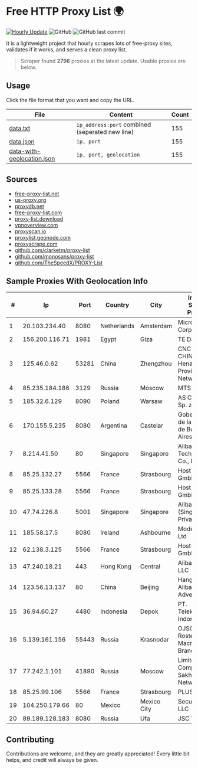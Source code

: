 
# Free HTTP Proxy List 🌍

[![Hourly Update](https://github.com/mertguvencli/http-proxy-list/actions/workflows/main.yml/badge.svg?branch=main)](https://github.com/mertguvencli/http-proxy-list/actions/workflows/main.yml)
![GitHub](https://img.shields.io/github/license/mertguvencli/http-proxy-list)
![GitHub last commit](https://img.shields.io/github/last-commit/mertguvencli/http-proxy-list)

It is a lightweight project that hourly scrapes lots of free-proxy sites, validates if it works, and serves a clean proxy list.


> Scraper found **2796** proxies at the latest update. Usable proxies are below.

## Usage

Click the file format that you want and copy the URL.


|File|Content|Count|
|----|-------|-----|
|[data.txt](https://raw.githubusercontent.com/mertguvencli/http-proxy-list/main/proxy-list/data.txt)|`ip_address:port` combined (seperated new line)|155|
|[data.json](https://raw.githubusercontent.com/mertguvencli/http-proxy-list/main/proxy-list/data.json)|`ip, port`|155|
|[data-with-geolocation.json](https://raw.githubusercontent.com/mertguvencli/http-proxy-list/main/proxy-list/data-with-geolocation.json)|`ip, port, geolocation`|155|

## Sources

* [free-proxy-list.net](https://free-proxy-list.net)
* [us-proxy.org](https://www.us-proxy.org)
* [proxydb.net](http://proxydb.net)
* [free-proxy-list.com](https://free-proxy-list.com/?page=&port=&type%5B%5D=http&type%5B%5D=https&up_time=0&search=Search)
* [proxy-list.download](https://www.proxy-list.download/HTTP)
* [vpnoverview.com](https://vpnoverview.com/privacy/anonymous-browsing/free-proxy-servers)
* [proxyscan.io](https://www.proxyscan.io)
* [proxylist.geonode.com](https://proxylist.geonode.com/api/proxy-list?limit=300&page=1&sort_by=lastChecked&sort_type=desc&protocols=http,https)
* [proxyscrape.com](https://api.proxyscrape.com/v2/?request=displayproxies&protocol=http&timeout=10000&country=all&ssl=all&anonymity=all)
* [github.com/clarketm/proxy-list](https://raw.githubusercontent.com/clarketm/proxy-list/master/proxy-list-raw.txt)
* [github.com/monosans/proxy-list](https://raw.githubusercontent.com/monosans/proxy-list/main/proxies/http.txt)
* [github.com/TheSpeedX/PROXY-List](https://raw.githubusercontent.com/TheSpeedX/PROXY-List/master/http.txt)


## Sample Proxies With Geolocation Info

|#|Ip|Port|Country|City|Internet Service Provider|
|-|--|----|-------|----|-------------------------|
|1|20.103.234.40|8080|Netherlands|Amsterdam|Microsoft Corporation|
|2|156.200.116.71|1981|Egypt|Giza|TE Data|
|3|125.46.0.62|53281|China|Zhengzhou|CNC Group CHINA169 Henan Province Network|
|4|85.235.184.186|3129|Russia|Moscow|MTS PJSC|
|5|185.32.6.129|8090|Poland|Warsaw|AS Consulting Sp. z o. o.|
|6|170.155.5.235|8080|Argentina|Castelar|Gobernacion de la Provincia de Buenos Aires|
|7|8.214.41.50|80|Singapore|Singapore|Alibaba (US) Technology Co., Ltd.|
|8|85.25.132.27|5566|France|Strasbourg|Host Europe GmbH|
|9|85.25.133.28|5566|France|Strasbourg|Host Europe GmbH|
|10|47.74.226.8|5001|Singapore|Singapore|Alibaba Cloud (Singapore) Private Limited|
|11|185.58.17.5|8080|Ireland|Ashbourne|Model Telecom Ltd|
|12|62.138.3.125|5566|France|Strasbourg|Host Europe GmbH|
|13|47.240.18.21|443|Hong Kong|Central|Alibaba.com LLC|
|14|123.56.13.137|80|China|Beijing|Hangzhou Alibaba Advertising Co|
|15|36.94.60.27|4480|Indonesia|Depok|PT. Telekomunikasi Indonesia|
|16|5.139.161.156|55443|Russia|Krasnodar|OJSC Rostelecom Macroregional Branch South|
|17|77.242.1.101|41890|Russia|Moscow|Limited Company Sakha Sprint Network|
|18|85.25.99.106|5566|France|Strasbourg|PLUSSERVER|
|19|104.250.179.66|80|Mexico|Mexico City|Secure Internet LLC|
|20|89.189.128.183|8080|Russia|Ufa|JSC "Ufanet"|



## Contributing

Contributions are welcome, and they are greatly appreciated! Every
little bit helps, and credit will always be given.


